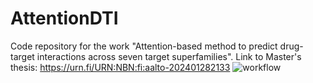 # AttentionDTI

Code repository for the work "Attention-based method to predict drug-target interactions across seven target superfamilies". Link to Master's thesis: https://urn.fi/URN:NBN:fi:aalto-202401282133
![workflow](https://github.com/AronSchulman/AttentionDTI/assets/63584295/01bb797a-24b3-41e6-8fbf-cfa5fb73e08b)



